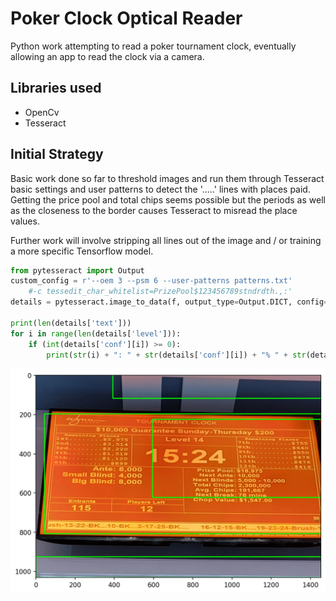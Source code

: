 # Poker Clock Optical Reader

Python work attempting to read a poker tournament clock, eventually allowing an app to read the clock via a camera.

## Libraries used

- OpenCv
- Tesseract

## Initial Strategy

Basic work done so far to threshold images and run them through Tesseract basic settings and user patterns to detect the '.....' lines with places paid. Getting the price pool and total chips seems possible but the periods as well as the closeness to the border causes Tesseract to misread the place values.

Further work will involve stripping all lines out of the image and / or training a more specific Tensorflow model.

```python
from pytesseract import Output
custom_config = r'--oem 3 --psm 6 --user-patterns patterns.txt'
    #-c tessedit_char_whitelist=PrizePool$123456789stndrdth.,:'
details = pytesseract.image_to_data(f, output_type=Output.DICT, config=custom_config, lang="eng")

print(len(details['text']))
for i in range(len(details['level'])):
    if (int(details['conf'][i]) >= 0):
        print(str(i) + ": " + str(details['conf'][i]) + "% " + str(details['text'][i]))
```

![bounding boxes](https://github.com/idontchop/PokerClockOpticalReader/blob/main/renders/bounding.png)

